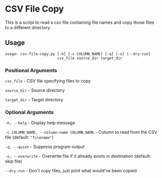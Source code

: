 # CSV File Copy
This is a script to read a csv file containing file names and copy those files to a different directory.

## Usage
```
usage: csv-file-copy.py [-h] [-c COLUMN_NAME] [-q] [-o] [--dry-run]
                        csv_file source_dir target_dir
```

### Positional Arguments
`csv_file` - CSV file specifying files to copy

`source_dir` - Source directory

`target_dir` - Target directory

### Optional Arguments
`-h, --help` - Display help message

`-c COLUMN_NAME, --column-name COLUMN_NAME` - Column to read from the CSV file (default: `"filename"`)

`-q, --quiet` - Suppress program output

`-o, --overwrite` - Overwrite file if it already exists in destination (default: skip file)

`--dry-run` - Don't copy files, just print what would've been copied